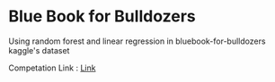 # Blue Book for Bulldozers
Using random forest and linear regression in bluebook-for-bulldozers kaggle's dataset

Competation Link : [Link](https://www.kaggle.com/c/bluebook-for-bulldozers)
